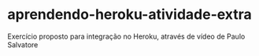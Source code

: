 # aprendendo-heroku-atividade-extra
Exercício proposto para integração no Heroku, através de vídeo de Paulo Salvatore 
